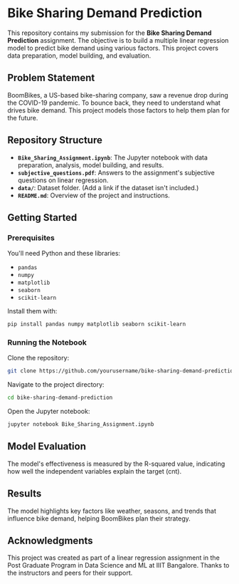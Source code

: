 # Bike Sharing Demand Prediction

This repository contains my submission for the **Bike Sharing Demand Prediction** assignment. The objective is to build a multiple linear regression model to predict bike demand using various factors. This project covers data preparation, model building, and evaluation.

## Problem Statement

BoomBikes, a US-based bike-sharing company, saw a revenue drop during the COVID-19 pandemic. To bounce back, they need to understand what drives bike demand. This project models those factors to help them plan for the future.

## Repository Structure

- **`Bike_Sharing_Assignment.ipynb`**: The Jupyter notebook with data preparation, analysis, model building, and results.
- **`subjective_questions.pdf`**: Answers to the assignment's subjective questions on linear regression.
- **`data/`**: Dataset folder. (Add a link if the dataset isn't included.)
- **`README.md`**: Overview of the project and instructions.

## Getting Started

### Prerequisites

You'll need Python and these libraries:

- `pandas`
- `numpy`
- `matplotlib`
- `seaborn`
- `scikit-learn`

Install them with:

```bash
pip install pandas numpy matplotlib seaborn scikit-learn 
```

### Running the Notebook

Clone the repository:

```bash
git clone https://github.com/yourusername/bike-sharing-demand-prediction.git
```
Navigate to the project directory:

```bash
cd bike-sharing-demand-prediction
```

Open the Jupyter notebook:

```bash
jupyter notebook Bike_Sharing_Assignment.ipynb
```

## Model Evaluation
The model's effectiveness is measured by the R-squared value, indicating how well the independent variables explain the target (cnt).

## Results
The model highlights key factors like weather, seasons, and trends that influence bike demand, helping BoomBikes plan their strategy.

## Acknowledgments
This project was created as part of a linear regression assignment in the Post Graduate Program in Data Science and ML at IIIT Bangalore. Thanks to the instructors and peers for their support.